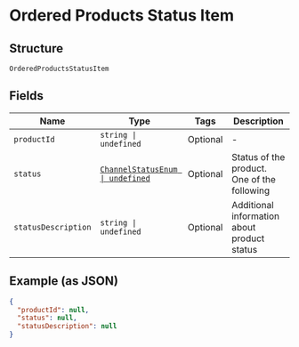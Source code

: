 
# Ordered Products Status Item

## Structure

`OrderedProductsStatusItem`

## Fields

| Name | Type | Tags | Description |
|  --- | --- | --- | --- |
| `productId` | `string \| undefined` | Optional | - |
| `status` | [`ChannelStatusEnum \| undefined`](../../doc/models/channel-status-enum.md) | Optional | Status of the product. One of the following |
| `statusDescription` | `string \| undefined` | Optional | Additional information about product status |

## Example (as JSON)

```json
{
  "productId": null,
  "status": null,
  "statusDescription": null
}
```

